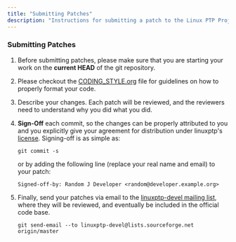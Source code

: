 ```yaml
---
title: "Submitting Patches"
description: "Instructions for submitting a patch to the Linux PTP Project."
---
```


### Submitting Patches

1. Before submitting patches, please make sure that you are starting
   your work on the **current HEAD** of the git repository.

2. Please checkout the [CODING_STYLE.org](https://github.com/richardcochran/linuxptp/blob/master/CODING_STYLE.org) file for guidelines on how to
   properly format your code.

3. Describe your changes. Each patch will be reviewed, and the reviewers
   need to understand why you did what you did.

4. **Sign-Off** each commit, so the changes can be properly attributed to
   you and you explicitly give your agreement for distribution under
   linuxptp's [license](/about/license). Signing-off is as simple as:

   `git commit -s`

   or by adding the following line (replace your real name and email)
   to your patch:

   `Signed-off-by: Random J Developer <random@developer.example.org>`

5. Finally, send your patches via email to the [linuxptp-devel mailing
   list](https://sourceforge.net/projects/linuxptp/lists/linuxptp-devel), where they will be reviewed, and eventually be included in the
   official code base.

   `git send-email --to linuxptp-devel@lists.sourceforge.net origin/master`

&nbsp; 

